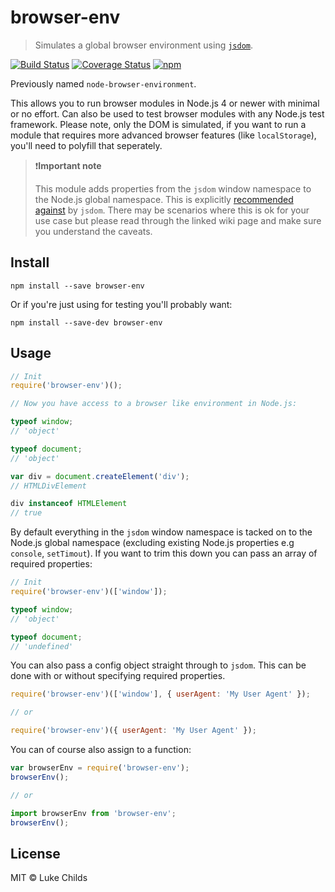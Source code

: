 # browser-env

> Simulates a global browser environment using [`jsdom`](https://github.com/tmpvar/jsdom).

[![Build Status](https://travis-ci.org/lukechilds/browser-env.svg?branch=master)](https://travis-ci.org/lukechilds/browser-env) [![Coverage Status](https://coveralls.io/repos/github/lukechilds/browser-env/badge.svg?branch=master)](https://coveralls.io/github/lukechilds/browser-env?branch=master) [![npm](https://img.shields.io/npm/dm/browser-env.svg)](https://www.npmjs.com/package/browser-env)

Previously named `node-browser-environment`.

This allows you to run browser modules in Node.js 4 or newer with minimal or no effort. Can also be used to test browser modules with any Node.js test framework. Please note, only the DOM is simulated, if you want to run a module that requires more advanced browser features (like `localStorage`), you'll need to polyfill that seperately.

> ❗️**Important note**
>
> This module adds properties from the `jsdom` window namespace to the Node.js global namespace. This is explicitly [recommended against](https://github.com/tmpvar/jsdom/wiki/Don't-stuff-jsdom-globals-onto-the-Node-global) by `jsdom`. There may be scenarios where this is ok for your use case but please read through the linked wiki page and make sure you understand the caveats.

## Install

```shell
npm install --save browser-env
```

Or if you're just using for testing you'll probably want:

```shell
npm install --save-dev browser-env
```

## Usage

```js
// Init
require('browser-env')();

// Now you have access to a browser like environment in Node.js:

typeof window;
// 'object'

typeof document;
// 'object'

var div = document.createElement('div');
// HTMLDivElement

div instanceof HTMLElement
// true
```

By default everything in the `jsdom` window namespace is tacked on to the Node.js global namespace (excluding existing Node.js properties e.g `console`, `setTimout`). If you want to trim this down you can pass an array of required properties:

```js
// Init
require('browser-env')(['window']);

typeof window;
// 'object'

typeof document;
// 'undefined'
```

You can also pass a config object straight through to `jsdom`. This can be done with or without specifying required properties.

```js
require('browser-env')(['window'], { userAgent: 'My User Agent' });

// or

require('browser-env')({ userAgent: 'My User Agent' });
```

You can of course also assign to a function:

```js
var browserEnv = require('browser-env');
browserEnv();

// or

import browserEnv from 'browser-env';
browserEnv();
```

## License

MIT © Luke Childs
